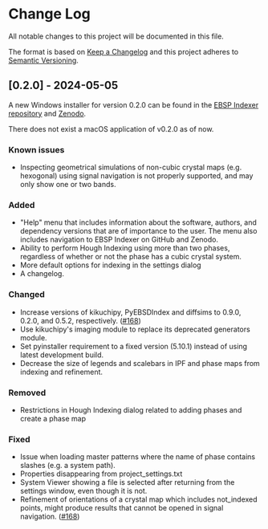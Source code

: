 
# Change Log
All notable changes to this project will be documented in this file.
 
The format is based on [Keep a Changelog](http://keepachangelog.com/)
and this project adheres to [Semantic Versioning](http://semver.org/).

## [0.2.0] - 2024-05-05
  
A new Windows installer for version 0.2.0 can be found in the [EBSP Indexer repository](https://github.com/EBSP-Indexer/EBSP-Indexer/releases) and [Zenodo](https://zenodo.org/record/7925261).

There does not exist a macOS application of v0.2.0 as of now.

### Known issues
- Inspecting geometrical simulations of non-cubic crystal maps (e.g. hexogonal) using signal navigation is not properly supported, and may only show one or two bands.
 
### Added
- "Help" menu that includes information about the software, authors, and dependency versions that are of importance to the user. The menu also includes navigation to EBSP Indexer on GitHub and Zenodo.
- Ability to perform Hough Indexing using more than two phases, regardless of whether or not the phase has a cubic crystal system.
- More default options for indexing in the settings dialog
- A changelog.

### Changed
- Increase versions of kikuchipy, PyEBSDIndex and diffsims to 0.9.0, 0.2.0, and 0.5.2, respectively. ([#168](https://github.com/EBSP-Indexer/EBSP-Indexer/pull/168))
- Use kikuchipy's imaging module to replace its deprecated generators module. 
- Set pyinstaller requirement to a fixed version (5.10.1) instead of using latest development build.
- Decrease the size of legends and scalebars in IPF and phase maps from indexing and refinement.

### Removed
- Restrictions in Hough Indexing dialog related to adding phases and create a phase map
 
### Fixed
- Issue when loading master patterns where the name of phase contains slashes (e.g. a system path).
- Properties disappearing from project_settings.txt
- System Viewer showing a file is selected after returning from the settings window, even though it is not. 
- Refinement of orientations of a crystal map which includes not_indexed points, might produce results that cannot be opened in signal navigation. ([#168](https://github.com/EBSP-Indexer/EBSP-Indexer/pull/168))
